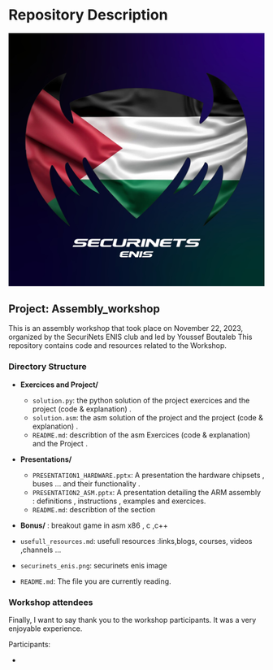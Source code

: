 
# Repository Description

![Sample Image](https://github.com/youssefboutaleb/Assembly_workshop/blob/main/securinets_enis.png)

## Project:  Assembly_workshop
This is an assembly workshop that took place on November 22, 2023, organized by the SecuriNets ENIS club and led by Youssef Boutaleb
This repository contains code and resources related to the Workshop.


### Directory Structure


- **Exercices and Project/**
  - `solution.py`: the python solution of the project exercices and the project (code & explanation) .
  - `solution.asm`: the asm solution of the project and the project (code & explanation) .
  - `README.md`: describtion of the asm Exercices (code & explanation)  and the Project . 
  
- **Presentations/**
  - `PRESENTATION1_HARDWARE.pptx`: A presentation the hardware chipsets , buses ... and their  functionality .
  - `PRESENTATION2_ASM.pptx`: A presentation detailing the ARM assembly : definitions , instructions , examples and exercices.
  - `README.md`: describtion of the section

- **Bonus/** : breakout game  in asm x86 , c ,c++ 
- `usefull_resources.md`: usefull resources :links,blogs, courses, videos ,channels ...
- `securinets_enis.png`: securinets enis image
- `README.md`: The file you are currently reading.




### Workshop attendees

Finally, I want to say thank you to the workshop participants. It was a very enjoyable experience.

Participants:

- 